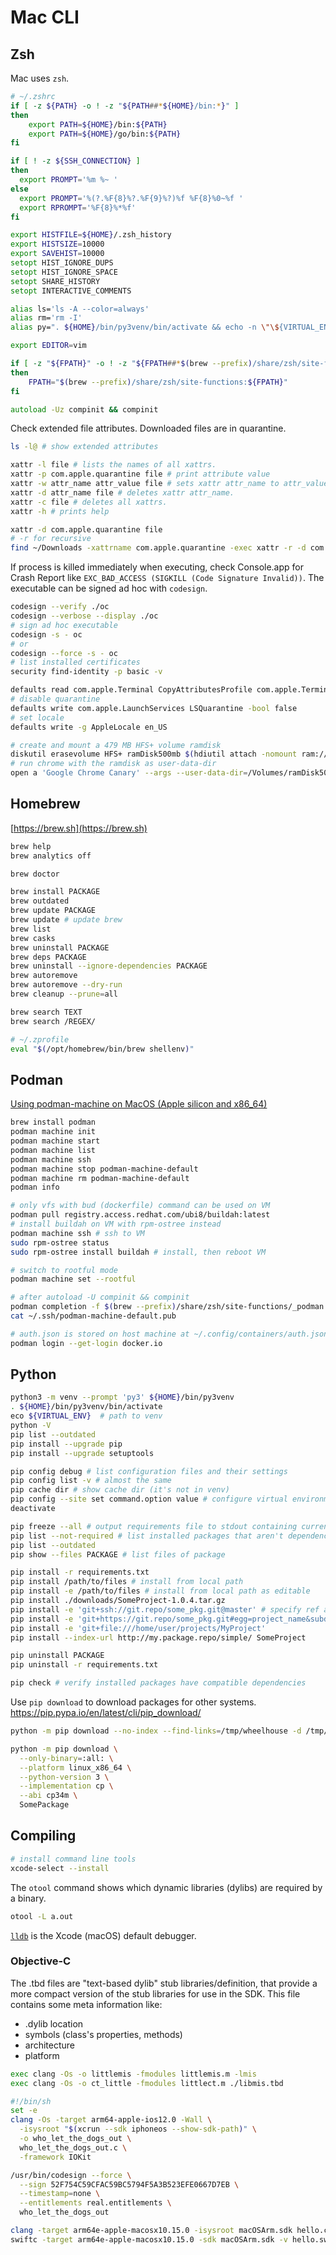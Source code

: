 <!--
--table-of-contents --number-sections
--variable homelink=true --variable includeHeader=true
--metadata=title:"Mac"
--metadata=title-meta="mac"
--metadata=subtitle:"Mac cheat sheet and various notes"
--metadata=description:'Mac cheat sheet and various notes'
-->
# Mac CLI

## Zsh

Mac uses `zsh`.

```zsh
# ~/.zshrc
if [ -z ${PATH} -o ! -z "${PATH##*${HOME}/bin:*}" ]
then
    export PATH=${HOME}/bin:${PATH}
    export PATH=${HOME}/go/bin:${PATH}
fi

if [ ! -z ${SSH_CONNECTION} ]
then
  export PROMPT='%m %~ '
else
  export PROMPT='%(?.%F{8}%?.%F{9}%?)%f %F{8}%0~%f '
  export RPROMPT='%F{8}%*%f'
fi

export HISTFILE=${HOME}/.zsh_history
export HISTSIZE=10000
export SAVEHIST=10000
setopt HIST_IGNORE_DUPS
setopt HIST_IGNORE_SPACE
setopt SHARE_HISTORY
setopt INTERACTIVE_COMMENTS

alias ls='ls -A --color=always'
alias rm='rm -I'
alias py=". ${HOME}/bin/py3venv/bin/activate && echo -n \"\${VIRTUAL_ENV} : (run 'deactivate' to exit) : \" && python -V && pip list"

export EDITOR=vim

if [ -z "${FPATH}" -o ! -z "${FPATH##*$(brew --prefix)/share/zsh/site-functions}*" ]
then
    FPATH="$(brew --prefix)/share/zsh/site-functions:${FPATH}"
fi

autoload -Uz compinit && compinit
```

Check extended file attributes. Downloaded files are in quarantine.

```sh
ls -l@ # show extended attributes

xattr -l file # lists the names of all xattrs.
xattr -p com.apple.quarantine file # print attribute value
xattr -w attr_name attr_value file # sets xattr attr_name to attr_value.
xattr -d attr_name file # deletes xattr attr_name.
xattr -c file # deletes all xattrs.
xattr -h # prints help

xattr -d com.apple.quarantine file
# -r for recursive
find ~/Downloads -xattrname com.apple.quarantine -exec xattr -r -d com.apple.quarantine {} \;
```

If process is killed immediately when executing, check Console.app for Crash Report like `EXC_BAD_ACCESS (SIGKILL (Code Signature Invalid))`. The executable can be signed ad hoc with `codesign`.

```sh
codesign --verify ./oc
codesign --verbose --display ./oc
# sign ad hoc executable
codesign -s - oc
# or
codesign --force -s - oc
# list installed certificates
security find-identity -p basic -v
```

```sh
defaults read com.apple.Terminal CopyAttributesProfile com.apple.Terminal.attributes
# disable quarantine
defaults write com.apple.LaunchServices LSQuarantine -bool false
# set locale
defaults write -g AppleLocale en_US
```

```sh
# create and mount a 479 MB HFS+ volume ramdisk
diskutil erasevolume HFS+ ramDisk500mb $(hdiutil attach -nomount ram://980000)
# run chrome with the ramdisk as user-data-dir
open a 'Google Chrome Canary' --args --user-data-dir=/Volumes/ramDisk500mb
```

## Homebrew

[https://brew.sh](https://brew.sh)

```sh
brew help
brew analytics off

brew doctor

brew install PACKAGE
brew outdated
brew update PACKAGE
brew update # update brew
brew list
brew casks
brew uninstall PACKAGE
brew deps PACKAGE
brew uninstall --ignore-dependencies PACKAGE
brew autoremove
brew autoremove --dry-run
brew cleanup --prune=all

brew search TEXT
brew search /REGEX/
```

```sh
# ~/.zprofile
eval "$(/opt/homebrew/bin/brew shellenv)"
```

## Podman

[Using podman-machine on MacOS (Apple silicon and x86_64)](https://github.com/containers/podman/blob/main/docs/tutorials/mac_experimental.md)

```sh
brew install podman
podman machine init
podman machine start
podman machine list
podman machine ssh
podman machine stop podman-machine-default
podman machine rm podman-machine-default
podman info

# only vfs with bud (dockerfile) command can be used on VM
podman pull registry.access.redhat.com/ubi8/buildah:latest
# install buildah on VM with rpm-ostree instead
podman machine ssh # ssh to VM
sudo rpm-ostree status
sudo rpm-ostree install buildah # install, then reboot VM

# switch to rootful mode
podman machine set --rootful

# after autoload -U compinit && compinit
podman completion -f $(brew --prefix)/share/zsh/site-functions/_podman zsh
cat ~/.ssh/podman-machine-default.pub

# auth.json is stored on host machine at ~/.config/containers/auth.json
podman login --get-login docker.io
```

## Python

```sh
python3 -m venv --prompt 'py3' ${HOME}/bin/py3venv
. ${HOME}/bin/py3venv/bin/activate
eco ${VIRTUAL_ENV}  # path to venv
python -V
pip list --outdated
pip install --upgrade pip
pip install --upgrade setuptools

pip config debug # list configuration files and their settings
pip config list -v # almost the same
pip cache dir # show cache dir (it's not in venv)
pip config --site set command.option value # configure virtual environment
deactivate
```


```sh
pip freeze --all # output requirements file to stdout containing currently installed packages
pip list --not-required # list installed packages that aren't dependencies
pip list --outdated
pip show --files PACKAGE # list files of package

pip install -r requirements.txt
pip install /path/to/files # install from local path
pip install -e /path/to/files # install from local path as editable
pip install ./downloads/SomeProject-1.0.4.tar.gz
pip install -e 'git+ssh://git.repo/some_pkg.git@master' # specify ref after @
pip install -e 'git+https://git.repo/some_pkg.git#egg=project_name&subdirectory=pkg_dir' # specify package name and subdirectory
pip install -e 'git+file:///home/user/projects/MyProject'
pip install --index-url http://my.package.repo/simple/ SomeProject

pip uninstall PACKAGE
pip uninstall -r requirements.txt

pip check # verify installed packages have compatible dependencies
```

Use `pip download` to download packages for other systems.
https://pip.pypa.io/en/latest/cli/pip_download/

```sh
python -m pip download --no-index --find-links=/tmp/wheelhouse -d /tmp/otherwheelhouse SomePackage

python -m pip download \
  --only-binary=:all: \
  --platform linux_x86_64 \
  --python-version 3 \
  --implementation cp \
  --abi cp34m \
  SomePackage
```

## Compiling

```sh
# install command line tools
xcode-select --install
```

The `otool` command shows which dynamic libraries (dylibs) are required by a binary.

```sh
otool -L a.out
```

[`lldb`](https://wiki.lazarus.freepascal.org/lldb) is the Xcode (macOS) default debugger.

### Objective-C

The .tbd files are "text-based dylib" stub libraries/definition, that provide a more compact version of the stub libraries for use in the SDK. This file contains some meta information like:

- .dylib location
- symbols (class's properties, methods)
- architecture
- platform


```sh
exec clang -Os -o littlemis -fmodules littlemis.m -lmis
exec clang -Os -o ct_little -fmodules littlect.m ./libmis.tbd
```

```sh
#!/bin/sh
set -e
clang -Os -target arm64-apple-ios12.0 -Wall \
  -isysroot "$(xcrun --sdk iphoneos --show-sdk-path)" \
  -o who_let_the_dogs_out \
  who_let_the_dogs_out.c \
  -framework IOKit

/usr/bin/codesign --force \
  --sign 52F754C59CFAC59BC5794F5A3B523EFE0667D7EB \
  --timestamp=none \
  --entitlements real.entitlements \
  who_let_the_dogs_out
```

```sh
clang -target arm64e-apple-macosx10.15.0 -isysroot macOSArm.sdk hello.c
swiftc -target arm64e-apple-macosx10.15.0 -sdk macOSArm.sdk -v hello.swift
```

